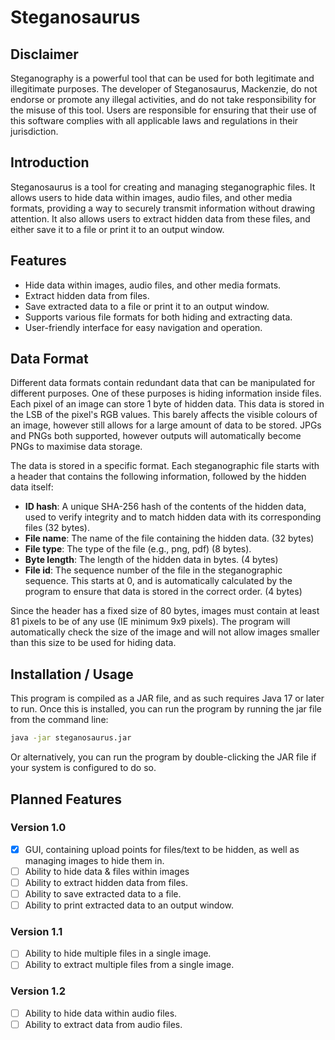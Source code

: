 # Steganosaurus

## Disclaimer

Steganography is a powerful tool that can be used for both legitimate and illegitimate purposes. The developer of Steganosaurus, Mackenzie, do not endorse or promote any illegal activities, and do not take responsibility for the misuse of this tool. Users are responsible for ensuring that their use of this software complies with all applicable laws and regulations in their jurisdiction.

## Introduction

Steganosaurus is a tool for creating and managing steganographic files. It allows users to hide data within images, audio files, and other media formats, providing a way to securely transmit information without drawing attention. It also allows users to extract hidden data from these files, and either save it to a file or print it to an output window.

## Features

-   Hide data within images, audio files, and other media formats.
-   Extract hidden data from files.
-   Save extracted data to a file or print it to an output window.
-   Supports various file formats for both hiding and extracting data.
-   User-friendly interface for easy navigation and operation.

## Data Format

Different data formats contain redundant data that can be manipulated for different purposes. One of these purposes is hiding information inside files. Each pixel of an image can store 1 byte of hidden data. This data is stored in the LSB of the pixel's RGB values. This barely affects the visible colours of an image, however still allows for a large amount of data to be stored. JPGs and PNGs both supported, however outputs will automatically become PNGs to maximise data storage.

The data is stored in a specific format. Each steganographic file starts with a header that contains the following information, followed by the hidden data itself:

-   **ID hash**: A unique SHA-256 hash of the contents of the hidden data, used to verify integrity and to match hidden data with its corresponding files (32 bytes).
-   **File name**: The name of the file containing the hidden data. (32 bytes)
-   **File type**: The type of the file (e.g., png, pdf) (8 bytes).
-   **Byte length**: The length of the hidden data in bytes. (4 bytes)
-   **File id**: The sequence number of the file in the steganographic sequence. This starts at 0, and is automatically calculated by the program to ensure that data is stored in the correct order. (4 bytes)

Since the header has a fixed size of 80 bytes, images must contain at least 81 pixels to be of any use (IE minimum 9x9 pixels). The program will automatically check the size of the image and will not allow images smaller than this size to be used for hiding data.

## Installation / Usage

This program is compiled as a JAR file, and as such requires Java 17 or later to run. Once this is installed, you can run the program by running the jar file from the command line:

```bash
java -jar steganosaurus.jar
```

Or alternatively, you can run the program by double-clicking the JAR file if your system is configured to do so.

## Planned Features

### Version 1.0

-   [x] GUI, containing upload points for files/text to be hidden, as well as managing images to hide them in.
-   [ ] Ability to hide data & files within images
-   [ ] Ability to extract hidden data from files.
-   [ ] Ability to save extracted data to a file.
-   [ ] Ability to print extracted data to an output window.

### Version 1.1

-   [ ] Ability to hide multiple files in a single image.
-   [ ] Ability to extract multiple files from a single image.

### Version 1.2

-   [ ] Ability to hide data within audio files.
-   [ ] Ability to extract data from audio files.